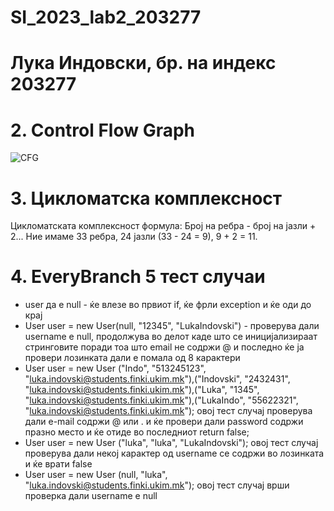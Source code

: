 # SI_2023_lab2_203277
# Лука Индовски, бр. на индекс 203277

# 2. Control Flow Graph
![CFG](https://github.com/lukaindovski/SI_2023_lab2_203277/assets/102996482/4d625cc5-0488-463e-9358-715882495932)

# 3. Цикломатска комплексност
Цикломатската комплексност формула: Број на ребра - број на јазли + 2... Ние имаме 33 ребра, 24 јазли (33 - 24 = 9), 9 + 2 = 11. 

# 4. ЕveryBranch 5 тест случаи

- user да е null - ќе влезе во првиот if, ќе фрли exception и ќе оди до крај
- User user = new User(null, "12345", "LukaIndovski") - проверува дали username е null, продолжува во делот каде што се иницијализираат стринговите поради тоа што email не содржи @ и последно ќе ја провери лозинката дали е помала од 8 карактери
- User user = new User ("Indo", "513245123", "luka.indovski@students.finki.ukim.mk"),("Indovski", "2432431", "luka.indovski@students.finki.ukim.mk"),("Luka", "1345", "luka.indovski@students.finki.ukim.mk"),("LukaIndo", "55622321", "luka.indovski@students.finki.ukim.mk"); 
овој тест случај проверува дали e-mail содржи @ или . и ќе провери дали password содржи празно место и ќе отиде во последниот return false;
- User user = new User ("luka", "luka", "LukaIndovski");
овој тест случај проверува дали некој карактер од username се содржи во лозинката и ќе врати falsе
- User user = new User (null, "luka", "luka.indovski@students.finki.ukim.mk");
овој тест случај врши проверка дали username e null
